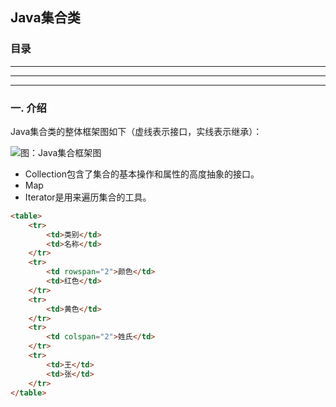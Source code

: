 ## Java集合类

### 目录



***

***

***

### 一. 介绍

Java集合类的整体框架图如下（虚线表示接口，实线表示继承）：

![图：Java集合框架图](https://raw.githubusercontent.com/NieJianJian/AndroidNotes/master/Picture/javacollectionframe.jpeg)

* Collection包含了集合的基本操作和属性的高度抽象的接口。
* Map
* Iterator是用来遍历集合的工具。

```html
<table>
    <tr>
        <td>类别</td>
        <td>名称</td>
    </tr>
    <tr>
        <td rowspan="2">颜色</td>
        <td>红色</td>
    </tr>
    <tr>
        <td>黄色</td>
    </tr>
    <tr>
        <td colspan="2">姓氏</td>
    </tr>
    <tr>
        <td>王</td>
        <td>张</td>
    </tr>
</table>
```

